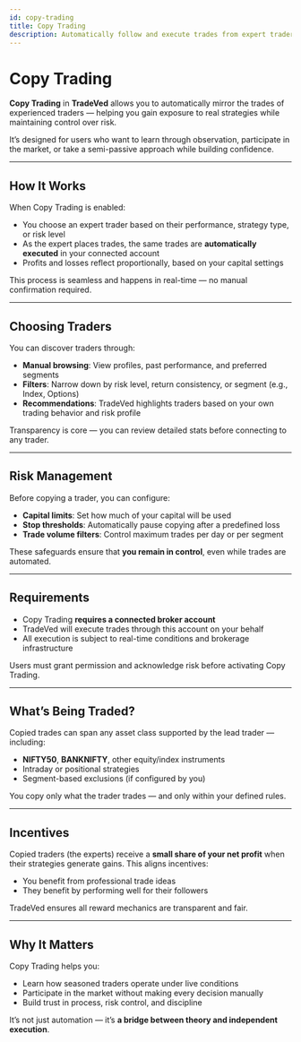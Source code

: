 ```yaml
---
id: copy-trading
title: Copy Trading
description: Automatically follow and execute trades from expert traders with risk controls.
---
```


# Copy Trading

**Copy Trading** in **TradeVed** allows you to automatically mirror the trades of experienced traders — helping you gain exposure to real strategies while maintaining control over risk.

It’s designed for users who want to learn through observation, participate in the market, or take a semi-passive approach while building confidence.

---

## How It Works

When Copy Trading is enabled:

- You choose an expert trader based on their performance, strategy type, or risk level
- As the expert places trades, the same trades are **automatically executed** in your connected account
- Profits and losses reflect proportionally, based on your capital settings

This process is seamless and happens in real-time — no manual confirmation required.

---

## Choosing Traders

You can discover traders through:

- **Manual browsing**: View profiles, past performance, and preferred segments
- **Filters**: Narrow down by risk level, return consistency, or segment (e.g., Index, Options)
- **Recommendations**: TradeVed highlights traders based on your own trading behavior and risk profile

Transparency is core — you can review detailed stats before connecting to any trader.

---

## Risk Management

Before copying a trader, you can configure:

- **Capital limits**: Set how much of your capital will be used
- **Stop thresholds**: Automatically pause copying after a predefined loss
- **Trade volume filters**: Control maximum trades per day or per segment

These safeguards ensure that **you remain in control**, even while trades are automated.

---

## Requirements

- Copy Trading **requires a connected broker account**
- TradeVed will execute trades through this account on your behalf
- All execution is subject to real-time conditions and brokerage infrastructure

Users must grant permission and acknowledge risk before activating Copy Trading.

---

## What’s Being Traded?

Copied trades can span any asset class supported by the lead trader — including:

- **NIFTY50**, **BANKNIFTY**, other equity/index instruments
- Intraday or positional strategies
- Segment-based exclusions (if configured by you)

You copy only what the trader trades — and only within your defined rules.

---

## Incentives

Copied traders (the experts) receive a **small share of your net profit** when their strategies generate gains. This aligns incentives:

- You benefit from professional trade ideas
- They benefit by performing well for their followers

TradeVed ensures all reward mechanics are transparent and fair.

---

## Why It Matters

Copy Trading helps you:

- Learn how seasoned traders operate under live conditions
- Participate in the market without making every decision manually
- Build trust in process, risk control, and discipline

It’s not just automation — it’s **a bridge between theory and independent execution**.


